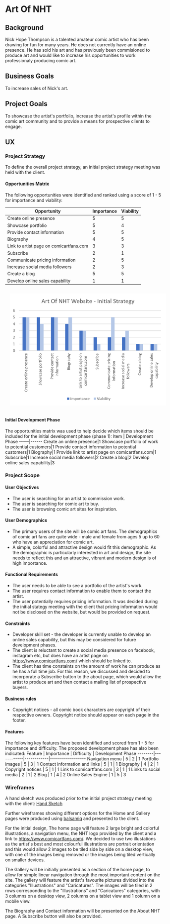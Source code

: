 # Art Of NHT

## Background
Nick Hope Thompson is a talented amateur comic artist who has been drawing for fun for many years. He does not currently have an online presence. He has sold his art and has previously been commisioned to produce art and would like to increase his opportunities to work professionaly producing comic art. 

## Business Goals
To increase sales of Nick's art.

## Project Goals
To showcase the artist's portfolio, increase the artist's profile within the comic art community and to provide a means for prospective clients to engage.

## UX

### Project Strategy
To define the overall project strategy, an initial project strategy meeting was held with the client.

#### Opportunities Matrix
The following opportunities were identified and ranked using a score of 1 - 5 for importance and viability:

Opportunity | Importance |Viability
------------| -----------|---------
Create online presence|5|5
Showcase portfolio|5|4
Provide contact information|5|5
Biography|4|5
Link to artist page on comicartfans.com|3|3
Subscribe|2|1
Communicate pricing information|2|5
Increase social media followers|2|3
Create a blog|5|5
Develop online sales capability|1|1

<img src="./assets/images/initialstrategy.png" style="margin: 15px;">

#### Initial Development Phase
The opportunities matrix was used to help decide which items should be included for the initial development phase (phase 1):
Item | Development Phase
-----|------
Create an online presence|1
Showcase portfolio of work to potential customers|1
Provide contact information to potential customers|1
Biography|1
Provide link to artist page on comicartfans.com|1
Subscribe|1
Increase social media followers|2
Create a blog|2
Develop online sales capability|3

### Project Scope
#### User Objectives
* The user is searching for an artist to commission work.
* The user is searching for comic art to buy.
* The user is browsing comic art sites for inspiration.

#### User Demographics
* The primary users of the site will be comic art fans. The demographics of comic art fans are quite wide - male and female from ages 5 up to 60 who have an appreciation for comic art.
* A simple, colorful and attractive design would fit this demographic. As the demographic is particularly interested in art and design, the site needs to reflect this and an attractive, vibrant and modern design is of high importance.

#### Functional Requirements
* The user needs to be able to see a portfolio of the artist's work.
* The user requires contact information to enable them to contact the artist.
* The user potentially requires pricing information. It was decided during the initial stategy meeting with the client that pricing information would not be disclosed on the website, but would be provided on request.

#### Constraints
* Developer skill set - the developer is currently unable to develop an online sales capability, but this may be considered for future development phases.
* The client is reluctant to create a social media presence on facebook, instagram etc, but does have an artist page on https://www.comicartfans.com/ which should be linked to.
* The client has time constaints on the amount of work he can produce as he has a full time job. For this reason, we discussed and decided to incorporate a Subscribe button to the about page, which would allow the artist to produce art and then contact a mailing list of prospective buyers. 

#### Business rules
* Copyright notices - all comic book characters are copyright of their respective owners. Copyright notice should appear on each page in the footer.

#### Features
The following key features have been identified and scored from 1 - 5 for importance and difficulty. The proposed development phase has also been indicated:
Feature | Importance | Difficulty | Development Phase
--------|------------|------------|------------------
Navigation menu | 5 | 2 | 1
Portfolio images | 5 | 3 | 1
Contact information and links | 5 | 1 | 1
Biography | 4 | 2 | 1
Copyright notices | 5 | 1 | 1
Link to comicartfans.com | 3 | 1 | 1
Links to social media | 2 | 1 | 2
Blog | 1 | 4 | 2
Online Sales Engine | 1 | 5 | 3

### Wireframes
A hand sketch was produced prior to the initial project strategy meeting with the client:
[Hand Sketch](.//assets/wireframes/initialhandsketch.jpg)

Further wireframes showing different options for the Home and Gallery pages were produced using [balsamiq](https://balsamiq.com/index.html) and presented to the client.

For the initial design, The home page will feature 2 large bright and colorful illustrations, a navigation menu, the NHT logo provided by the client and a link to https://www.comicartfans.com/. We decided to use two illustations as the artist's best and most colourful illustrations are portrait orientation and this would allow 2 images to be tiled side by side on a desktop view, with one of the images being removed or the images being tiled vertically on smaller devices. 

The Gallery will be initially presented as a section of the home page, to allow for simple linear navigation through the most important content on the site. The gallery will feature the artist's favourite pictures divided into the categories "Illustrations" and "Caricatures". The images will be tiled in 2 rows corresponding to the "Illustrations" and "Caricatures" categories, with 3 columns on a desktop view, 2 columns on a tablet view and 1 column on a mobile view.

The Biography and Contact information will be presented on the About NHT page. A Subscribe button will also be provided. 